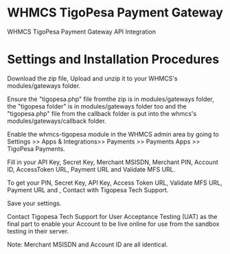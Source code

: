 # WHMCS TigoPesa Payment Gateway
  WHMCS TigoPesa Payment Gateway API Integration
  
# Settings and Installation Procedures


Download the zip file, Upload and unzip it to your WHMCS's modules/gateways folder.

Ensure the "tigopesa.php" file fromthe zip is in modules/gateways folder, the "tigopesa folder" is in modules/gateways folder too and the "tigopesa.php" file from the callback folder is put into the whmcs's modules/gateways/callback folder.

Enable the whmcs-tigopesa module in the WHMCS admin area by going to Settings >> Apps & Integrations>> Payments >> Payments Apps >> TigoPesa Payments.

Fill in your API Key, Secret Key, Merchant MSISDN, Merchant PIN, Account ID, AccessToken URL, Payment URL and Validate MFS URL.

To get your PIN, Secret Key, API Key, Access Token URL, Validate MFS URL, Payment URL and , Contact with Tigopesa Tech Support.

Save your settings.

Contact Tigopesa Tech Support for User Acceptance Testing (UAT) as the final part to enable your Account to be live online for use from the sandbox testing in their server.

Note: Merchant MSISDN and Account ID are all identical.


